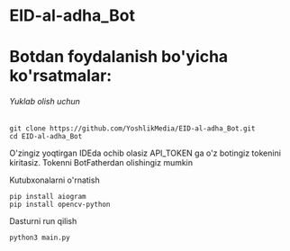 # EID-al-adha_Bot
# Botdan foydalanish bo'yicha ko'rsatmalar:

###### Yuklab olish uchun
```
git clone https://github.com/YoshlikMedia/EID-al-adha_Bot.git
cd EID-al-adha_Bot
```
O'zingiz yoqtirgan IDEda ochib olasiz
API_TOKEN ga o'z botingiz tokenini kiritasiz. Tokenni BotFatherdan olishingiz mumkin

Kutubxonalarni o'rnatish
```
pip install aiogram
pip install opencv-python
```

Dasturni run qilish
```
python3 main.py
```
